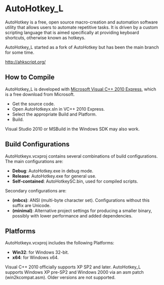 # AutoHotkey_L #

AutoHotkey is a free, open source macro-creation and automation software utility that allows users to automate repetitive tasks. It is driven by a custom scripting language that is aimed specifically at providing keyboard shortcuts, otherwise known as hotkeys.

AutoHotkey_L started as a fork of AutoHotkey but has been the main branch for some time.

http://ahkscript.org/


## How to Compile ##

AutoHotkey_L is developed with [Microsoft Visual C++ 2010 Express](http://www.microsoft.com/visualstudio/en-us/products/2010-editions/visual-cpp-express), which is a free download from Microsoft.

  - Get the source code.
  - Open AutoHotkeyx.sln in VC++ 2010 Express.
  - Select the appropriate Build and Platform.
  - Build.

Visual Studio 2010 or MSBuild in the Windows SDK may also work.


## Build Configurations ##

AutoHotkeyx.vcxproj contains several combinations of build configurations.  The main configurations are:

  - **Debug**: AutoHotkey.exe in debug mode.
  - **Release**: AutoHotkey.exe for general use.
  - **Self-contained**: AutoHotkeySC.bin, used for compiled scripts.

Secondary configurations are:

  - **(mbcs)**: ANSI (multi-byte character set). Configurations without this suffix are Unicode.
  - **(minimal)**: Alternative project settings for producing a smaller binary, possibly with lower performance and added dependencies.


## Platforms ##

AutoHotkeyx.vcxproj includes the following Platforms:

  - **Win32**: for Windows 32-bit.
  - **x64**: for Windows x64.

Visual C++ 2010 officially supports XP SP2 and later.  AutoHotkey_L supports Windows XP pre-SP2 and Windows 2000 via an asm patch (win2kcompat.asm).  Older versions are not supported.
